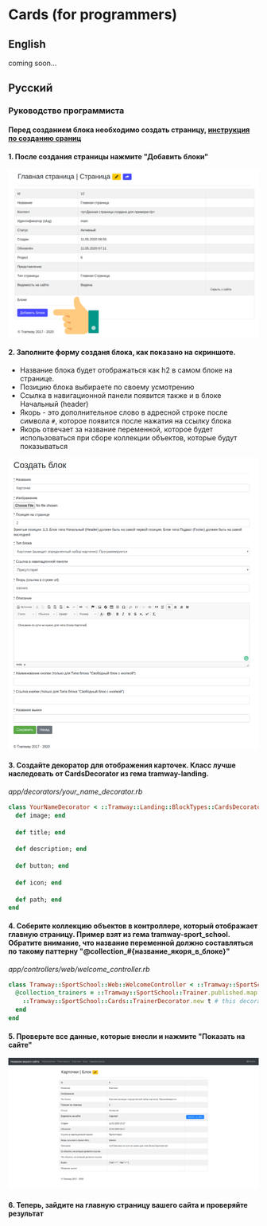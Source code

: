 # Cards (for programmers)

## English

coming soon...

## Русский

### Руководство программиста

#### Перед созданием блока необходимо создать страницу, [инструкция по созданию сраниц](https://github.com/ulmic/tramway-dev/tree/develop/tramway-page#%D1%80%D1%83%D1%81%D1%81%D0%BA%D0%B8%D0%B9)

#### 1. После создания страницы нажмите "Добавить блоки"
![admin-1](https://raw.githubusercontent.com/ulmic/tramway-dev/develop/tramway-landing/docs/header/admin-1.png)

#### 2. Заполните форму созданя блока, как показано на скриншоте.

* Название блока будет отображаться как h2 в самом блоке на странице.
* Позицию блока выбираете по своему усмотрению
* Ссылка в навигационной панели появится также и в блоке Начальный (header)
* Якорь - это дополнительное слово в адресной строке после символа `#`, которое появится после нажатия на ссылку блока
* Якорь отвечает за название переменной, которое будет использоваться при сборе коллекции объектов, которые будут показываться

![admin-2](https://raw.githubusercontent.com/ulmic/tramway-dev/develop/tramway-landing/docs/cards/admin-1.png)

#### 3. Создайте декоратор для отображения карточек. Класс лучше наследовать от CardsDecorator из гема tramway-landing.

*app/decorators/your_name_decorator.rb*

```ruby
class YourNameDecorator < ::Tramway::Landing::BlockTypes::CardsDecorator
  def image; end

  def title; end

  def description; end

  def button; end

  def icon; end

  def path; end
end
```

#### 4. Соберите коллекцию объектов в контроллере, который отображает главную страницу. Пример взят из гема tramway-sport_school. Обратите внимание, что название переменной должно составляться по такому паттерну "@collection_#{название_якоря_в_блоке}"

*app/controllers/web/welcome_controller.rb*

```ruby
class Tramway::SportSchool::Web::WelcomeController < ::Tramway::SportSchool::ApplicationController
  @collection_trainers = ::Tramway::SportSchool::Trainer.published.map do |t|
    ::Tramway::SportSchool::Cards::TrainerDecorator.new t # this decorator is inherited from Tramway::Landing::BlockTypes::CardsDecorator
  end
end
```

#### 5. Проверьте все данные, которые внесли и нажмите "Показать на сайте"
![admin-5](https://raw.githubusercontent.com/ulmic/tramway-dev/develop/tramway-landing/docs/cards/admin-2.png)

#### 6. Теперь, зайдите на главную страницу вашего сайта и проверяйте результат
